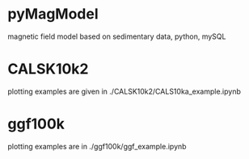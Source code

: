 # pyMagModel
magnetic field model based on sedimentary data, python, mySQL

# CALSK10k2
plotting examples are given in ./CALSK10k2/CALS10ka_example.ipynb

# ggf100k
plotting examples are in ./ggf100k/ggf_example.ipynb


